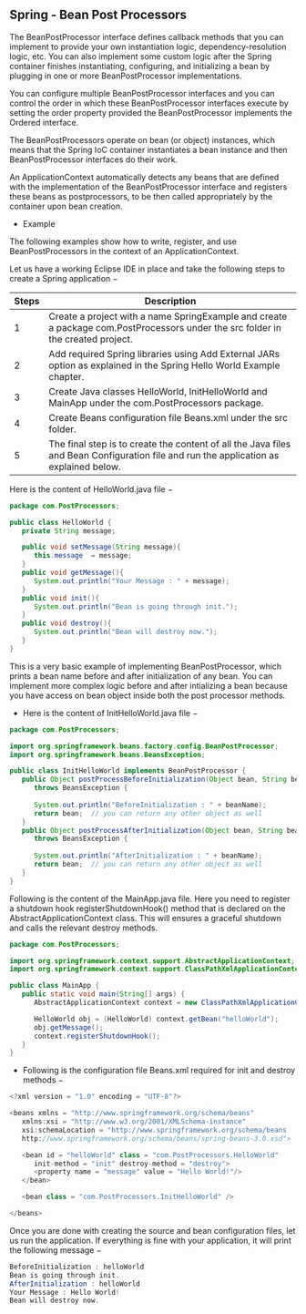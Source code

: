 ## Spring - Bean Post Processors

The BeanPostProcessor interface defines callback methods that you can implement to provide your own instantiation logic, dependency-resolution logic, etc. You can also implement some custom logic after the Spring container finishes instantiating, configuring, and initializing a bean by plugging in one or more BeanPostProcessor implementations.

You can configure multiple BeanPostProcessor interfaces and you can control the order in which these BeanPostProcessor interfaces execute by setting the order property provided the BeanPostProcessor implements the Ordered interface.

The BeanPostProcessors operate on bean (or object) instances, which means that the Spring IoC container instantiates a bean instance and then BeanPostProcessor interfaces do their work.

An ApplicationContext automatically detects any beans that are defined with the implementation of the BeanPostProcessor interface and registers these beans as postprocessors, to be then called appropriately by the container upon bean creation.

- Example
  
The following examples show how to write, register, and use BeanPostProcessors in the context of an ApplicationContext.

Let us have a working Eclipse IDE in place and take the following steps to create a Spring application −


| Steps | Description                                                                                                                           |
| ----- | ------------------------------------------------------------------------------------------------------------------------------------- |
| 1     | Create a project with a name SpringExample and create a package com.PostProcessors under the src folder in the created project.       |
| 2     | Add required Spring libraries using Add External JARs option as explained in the Spring Hello World Example chapter.                  |
| 3     | Create Java classes HelloWorld, InitHelloWorld and MainApp under the com.PostProcessors package.                                      |
| 4     | Create Beans configuration file Beans.xml under the src folder.                                                                       |
| 5     | The final step is to create the content of all the Java files and Bean Configuration file and run the application as explained below. |


Here is the content of HelloWorld.java file −
~~~java
package com.PostProcessors;

public class HelloWorld {
   private String message;

   public void setMessage(String message){
      this.message  = message;
   }
   public void getMessage(){
      System.out.println("Your Message : " + message);
   }
   public void init(){
      System.out.println("Bean is going through init.");
   }
   public void destroy(){
      System.out.println("Bean will destroy now.");
   }
}
~~~
This is a very basic example of implementing BeanPostProcessor, which prints a bean name before and after initialization of any bean. You can implement more complex logic before and after intializing a bean because you have access on bean object inside both the post processor methods.

- Here is the content of InitHelloWorld.java file −
~~~java
package com.PostProcessors;

import org.springframework.beans.factory.config.BeanPostProcessor;
import org.springframework.beans.BeansException;

public class InitHelloWorld implements BeanPostProcessor {
   public Object postProcessBeforeInitialization(Object bean, String beanName) 
      throws BeansException {
      
      System.out.println("BeforeInitialization : " + beanName);
      return bean;  // you can return any other object as well
   }
   public Object postProcessAfterInitialization(Object bean, String beanName) 
      throws BeansException {
      
      System.out.println("AfterInitialization : " + beanName);
      return bean;  // you can return any other object as well
   }
}
~~~
Following is the content of the MainApp.java file. Here you need to register a shutdown hook registerShutdownHook() method that is declared on the AbstractApplicationContext class. This will ensures a graceful shutdown and calls the relevant destroy methods.

~~~java
package com.PostProcessors;

import org.springframework.context.support.AbstractApplicationContext;
import org.springframework.context.support.ClassPathXmlApplicationContext;

public class MainApp {
   public static void main(String[] args) {
      AbstractApplicationContext context = new ClassPathXmlApplicationContext("Beans.xml");

      HelloWorld obj = (HelloWorld) context.getBean("helloWorld");
      obj.getMessage();
      context.registerShutdownHook();
   }
}

~~~

- Following is the configuration file Beans.xml required for init and destroy methods −

~~~java
<?xml version = "1.0" encoding = "UTF-8"?>

<beans xmlns = "http://www.springframework.org/schema/beans"
   xmlns:xsi = "http://www.w3.org/2001/XMLSchema-instance"
   xsi:schemaLocation = "http://www.springframework.org/schema/beans
   http://www.springframework.org/schema/beans/spring-beans-3.0.xsd">

   <bean id = "helloWorld" class = "com.PostProcessors.HelloWorld"
      init-method = "init" destroy-method = "destroy">
      <property name = "message" value = "Hello World!"/>
   </bean>

   <bean class = "com.PostProcessors.InitHelloWorld" />

</beans>

~~~
Once you are done with creating the source and bean configuration files, let us run the application. If everything is fine with your application, it will print the following message −

~~~java
BeforeInitialization : helloWorld
Bean is going through init.
AfterInitialization : helloWorld
Your Message : Hello World!
Bean will destroy now.
~~~

